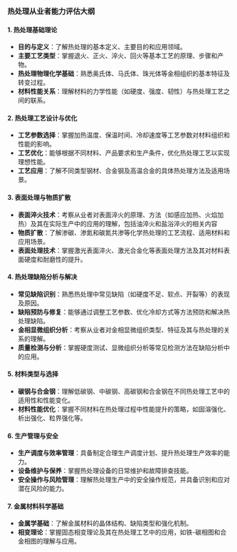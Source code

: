 ### 热处理从业者能力评估大纲

#### 1. **热处理基础理论**
   - **目的与定义**：了解热处理的基本定义、主要目的和应用领域。
   - **主要工艺类型**：掌握退火、正火、淬火、回火等基本工艺的原理、步骤和产物。
   - **热处理物理化学基础**：熟悉奥氏体、马氏体、珠光体等金相组织的基本特征及转变过程。
   - **材料性能关系**：理解材料的力学性能（如硬度、强度、韧性）与热处理工艺之间的联系。

#### 2. **热处理工艺设计与优化**
   - **工艺参数选择**：掌握加热温度、保温时间、冷却速度等工艺参数对材料组织和性能的影响。
   - **工艺优化**：能够根据不同材料、产品要求和生产条件，优化热处理工艺以实现理想性能。
   - **工艺应用**：了解不同类型钢材、合金钢及高温合金的具体热处理方法及适用场景。

#### 3. **表面处理与物质扩散**
   - **表面淬火技术**：考察从业者对表面淬火的原理、方法（如感应加热、火焰加热）及其在实际生产中的应用的理解，包括油淬火和盐浴淬火的相关内容
   - **物质扩散**：了解渗碳、渗氮和碳氮共渗等化学热处理的工艺流程、适用材料和应用场景。
   - **表面处理技术**：掌握激光表面淬火、激光合金化等表面处理方法及其对材料表面硬度和耐磨性的提升。

#### 4. **热处理缺陷分析与解决**
   - **常见缺陷识别**：熟悉热处理中常见缺陷（如硬度不足、软点、开裂等）的表现及原因。
   - **缺陷预防与修复**：能够通过调整工艺参数、优化冷却方式等方法预防和解决热处理缺陷。
   - **金相显微组织分析**：考察从业者对金相显微组织类型、特征及其与热处理的关系的理解。
   - **质量检测与分析**：掌握硬度测试、显微组织分析等常见检测方法在缺陷分析中的应用。

#### 5. **材料类型与选择**
   - **碳钢与合金钢**：理解低碳钢、中碳钢、高碳钢和合金钢在不同热处理工艺中的适用性和性能变化。
   - **材料性能优化**：掌握不同材料在热处理过程中性能提升的策略，如固溶强化、析出强化、粒界强化等。

#### 6. **生产管理与安全**
   - **生产调度与效率管理**：具备制定合理生产调度计划、提升热处理生产效率的能力。
   - **设备维护与保养**：掌握热处理设备的日常维护和故障排查技能。
   - **安全操作与风险管理**：理解热处理生产中的安全操作规范，并具备识别和应对潜在风险的能力。

#### 7. **金属材料科学基础**
   - **金属学基础**：了解金属材料的晶体结构、缺陷类型和强化机制。
   - **相变理论**：掌握固态相变理论及其在热处理工艺中的应用，如铁-碳相图和合金相图的理解与应用。



